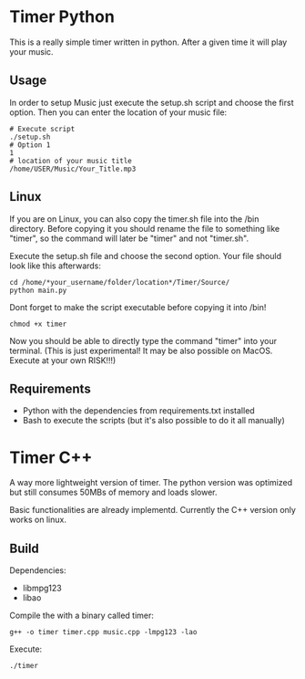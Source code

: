 # Timer Python

This is a really simple timer written in python. After a given time it will play your music. 

## Usage

In order to setup Music just execute the setup.sh script and choose the first option. 
Then you can enter the location of your music file: 
```
# Execute script
./setup.sh
# Option 1 
1
# location of your music title 
/home/USER/Music/Your_Title.mp3
```

## Linux 

If you are on Linux, you can also copy the timer.sh file into the /bin directory. 
Before copying it you should rename the file to something like "timer", so the command will later be "timer" and not "timer.sh".  

Execute the setup.sh file and choose the second option. Your file should look like this afterwards: 

```
cd /home/*your_username/folder/location*/Timer/Source/
python main.py
```

Dont forget to make the script executable before copying it into /bin!
```
chmod +x timer
```
Now you should be able to directly type the command "timer" into your terminal.
(This is just experimental! It may be also possible on MacOS. Execute at your own RISK!!!)

## Requirements

- Python with the dependencies from requirements.txt installed
- Bash to execute the scripts (but it's also possible to do it all manually)


# Timer C++
A way more lightweight version of timer. The python version was optimized but still consumes 50MBs of memory and loads slower.

Basic functionalities are already implementd. Currently the C++ version only works on linux.

## Build
Dependencies:
- libmpg123
- libao

Compile the with a binary called timer:
```
g++ -o timer timer.cpp music.cpp -lmpg123 -lao
```
Execute:
```
./timer
```
